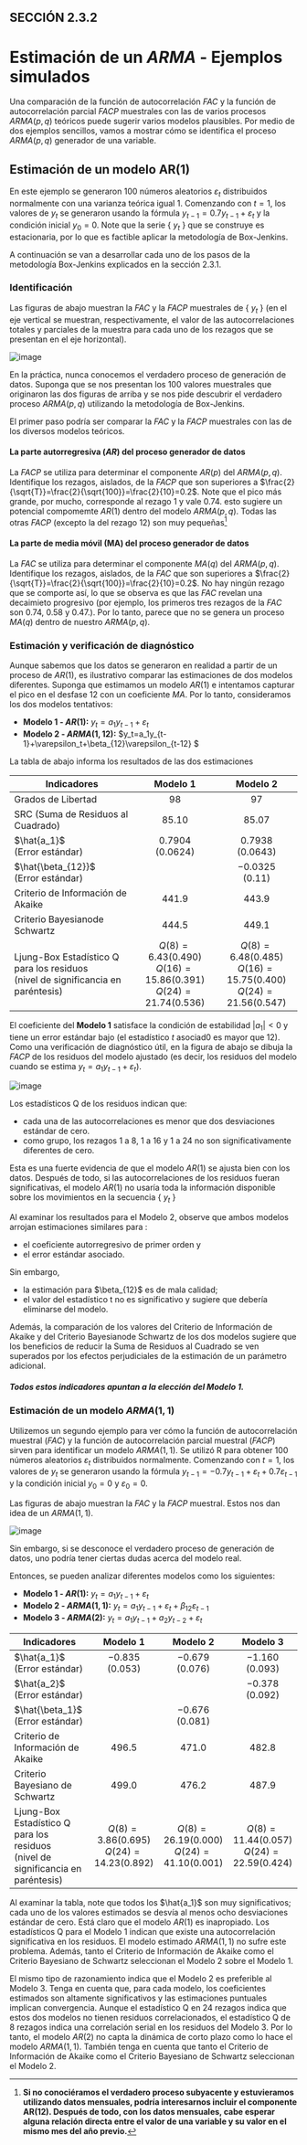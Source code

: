 ## SECCIÓN 2.3.2
# Estimación de un $ARMA$ - Ejemplos simulados 

Una comparación de la función de autocorrelación $FAC$ y la función de autocorrelación parcial $FACP$ muestrales con las de varios procesos $ARMA(p,q)$ teóricos puede sugerir varios modelos plausibles. Por medio de dos ejemplos sencillos, vamos a mostrar cómo se identifica el proceso $ARMA(p,q)$ generador de una variable.

## Estimación de un modelo AR(1)
En este ejemplo se generaron $100$ números aleatorios $\varepsilon_t$ distribuidos normalmente con una varianza teórica igual $1$. Comenzando con $t=1$, los valores de $y_t$ se generaron usando la fórmula $y_{t-1}=0.7y_{t-1}+\varepsilon_t$ y la condición inicial $y_0=0$. Note que la serie { $y_t$ } que se construye es estacionaria, por lo que es factible aplicar la metodología de Box-Jenkins. 

A continuación se van a desarrollar cada uno de los pasos de la metodología Box-Jenkins explicados en la sección 2.3.1. 

### Identificación
Las figuras de abajo muestran la $FAC$ y la $FACP$ muestrales de { $y_t$ } (en el eje vertical se muestran, respectivamente, el valor de las autocorrelaciones totales y parciales de la muestra para cada uno de los rezagos que se presentan en el eje horizontal). 

![image](https://github.com/alvaroperdomo/World-Econometrics/assets/127871747/d051567c-1c96-4305-9a5b-f2f9340192da)

En la práctica, nunca conocemos el verdadero proceso de generación de datos. Suponga que se nos presentan los $100$ valores muestrales que originaron las dos figuras de arriba y se nos pide descubrir el verdadero proceso $ARMA(p,q)$ utilizando la metodología de Box-Jenkins. 

El primer paso podría ser comparar la $FAC$ y la $FACP$ muestrales con las de los diversos modelos teóricos. 

#### La parte autorregresiva ($AR$) del proceso generador de datos
La $FACP$ se utiliza para determinar el componente $AR(p)$ del $ARMA(p,q)$. Identifique los rezagos, aislados, de la $FACP$ que son superiores a $\frac{2}{\sqrt{T}}=\frac{2}{\sqrt{100}}=\frac{2}{10}=0.2$. Note que el pico más grande, por mucho, corresponde al rezago $1$ y vale $0.74$. esto sugiere un potencial compomemte $AR(1)$ dentro del modelo $ARMA(p,q)$. Todas las otras $FACP$ (excepto la del rezago $12$) son muy pequeñas[^1]

[^1]: **Si no conociéramos el verdadero proceso subyacente y estuvieramos utilizando datos mensuales, podría interesarnos incluir el componente AR(12). Después de todo, con los datos mensuales, cabe esperar alguna relación directa entre el valor de una variable y su valor en el mismo mes del año previo.**

#### La parte de media móvil (MA) del proceso generador de datos
La $FAC$ se utiliza para determinar el componente $MA(q)$ del $ARMA(p,q)$. Identifique los rezagos, aislados, de la $FAC$ que son superiores a $\frac{2}{\sqrt{T}}=\frac{2}{\sqrt{100}}=\frac{2}{10}=0.2$. No hay ningún rezago que se comporte así, lo que se observa es que las $FAC$ revelan una decaimieto progresivo (por ejemplo, los primeros tres rezagos de la $FAC$ son $0.74$, $0.58$ y $0.47$.). Por lo tanto, parece que no se genera un proceso $MA(q)$ dentro de nuestro $ARMA(p,q)$. 

### Estimación y verificación de diagnóstico
Aunque sabemos que los datos se generaron en realidad a partir de un proceso de $AR(1)$, es ilustrativo comparar las estimaciones de dos modelos diferentes. Suponga que estimamos un modelo $AR(1)$ e intentamos capturar el pico en el desfase $12$ con un coeficiente $MA$. Por lo tanto, consideramos los dos modelos tentativos:

* **Modelo 1 - $AR(1)$:** $y_t=a_1y_{t-1}+\varepsilon_t$
* **Modelo 2 - $ARMA(1,12)$:** $y_t=a_1y_{t-1}+\varepsilon_t+\beta_{12}\varepsilon_{t-12} $

La tabla de abajo informa los resultados de las dos estimaciones

| Indicadores                               | Modelo 1                | Modelo 2                | 
|-------------------------------------------|:-----------------------:|:-----------------------:|
| Grados de Libertad                        |$98$                     |$97$                     | 
| SRC (Suma de Residuos al Cuadrado)        |$85.10$                  |$85.07$                  | 
| $\hat{a_1}$  <br> (Error estándar)        |$0.7904$ <br> ($0.0624)$ |$0.7938$ <br> ($0.0643$) | 
| $\hat{\beta_{12}}$  <br> (Error estándar) |                         |$-0.0325$ <br> ($0.11$)  | 
| Criterio de Información de Akaike         |$441.9$                  |$443.9$                  | 
| Criterio Bayesianode Schwartz             |$444.5$                  |$449.1$                  | 
| Ljung-Box Estadístico Q para los residuos <br> (nivel de significancia en paréntesis) |$Q(8) = 6.43 (0.490)$ <br> $Q(16) = 15.86 (0.391)$ <br> $Q(24) = 21.74 (0.536)$ |$Q(8) = 6.48 (0.485)$ <br> $Q(16) = 15.75 (0.400)$ <br> $Q(24) = 21.56 (0.547)$ | 

El coeficiente del **Modelo 1** satisface la condición de estabilidad $|a_1|<0$ y tiene un error estándar bajo (el estadístico $t$ asociad0 es mayor que $12$). Como una verificación de diagnóstico útil, en la figura de abajo se dibuja la $FACP$ de los residuos del modelo ajustado (es decir, los residuos del modelo cuando se estima $y_t=a_1y_{t-1}+\varepsilon_t$). 

![image](https://github.com/alvaroperdomo/World-Econometrics/assets/127871747/bf030c21-940a-4842-9971-5a42410f7b52)

Los estadísticos Q de los residuos indican que:
* cada una de las autocorrelaciones es menor que dos desviaciones estándar de cero.
* como grupo, los rezagos $1$ a $8$, $1$ a $16$ y $1$ a $24$ no son significativamente diferentes de cero. 

Esta es una fuerte evidencia de que el modelo $AR(1)$ se ajusta bien con los datos. Después de todo, si las autocorrelaciones de los residuos fueran significativas, el modelo $AR(1)$ no usaría toda la información disponible sobre los movimientos en la secuencia { $y_t$ }

Al examinar los resultados para el Modelo 2, observe que ambos modelos arrojan estimaciones similares para :
* el coeficiente autorregresivo de primer orden y
* el error estándar asociado. 

Sin embargo, 
* la estimación para $\beta_{12}\$ es de mala calidad;
* el valor del estadístico t no es significativo y sugiere que debería eliminarse del modelo.
  
Además, la comparación de los valores del Criterio de Información de Akaike y del Criterio Bayesianode Schwartz de los dos modelos sugiere que los beneficios de reducir la Suma de Residuos al Cuadrado se ven superados por los efectos perjudiciales de la estimación de un parámetro adicional. 

##### Todos estos indicadores apuntan a la elección del Modelo 1.

### Estimación de un modelo $ARMA(1,1)$

Utilizemos un segundo ejemplo para ver cómo la función de autocorrelación muestral ($FAC$) y la función de autocorrelación parcial muestral ($FACP$) sirven para identificar un modelo $ARMA(1,1)$. 
Se utilizó R para obtener 100 números aleatorios $\varepsilon_t$ distribuidos normalmente. Comenzando con $t=1$, los valores de $y_t$ se generaron usando la fórmula $y_{t-1}=-0.7y_{t-1}+\varepsilon_t+0.7\varepsilon_{t-1}$ y la condición inicial $y_0=0$ y $\varepsilon_0=0$. 

Las figuras de abajo muestran la $FAC$ y la $FACP$ muestral. Estos nos dan idea de un $ARMA(1,1)$.


![image](https://github.com/alvaroperdomo/World-Econometrics/assets/127871747/49d0c43b-c2a0-4f54-a68c-baa66931aafd)

Sin embargo, si se desconoce el verdadero proceso de generación de datos, uno podría tener ciertas dudas acerca del modelo real. 

Entonces, se pueden analizar diferentes modelos como los siguientes:

* **Modelo 1 - $AR(1)$:** $y_t=a_1y_{t-1}+\varepsilon_t$
* **Modelo 2 - $ARMA(1,1)$:** $y_t=a_1y_{t-1}+\varepsilon_t+\beta_{12}\varepsilon_{t-1}$
* **Modelo 3 - $ARMA(2)$:** $y_t=a_1y_{t-1}+a_2y_{t-2}+\varepsilon_t$

| Indicadores                               | Modelo 1               | Modelo 2               |Modelo 3                |
|-------------------------------------------|:----------------------:|:----------------------:|:----------------------:|
| $\hat{a_1}$  <br> (Error estándar)        |$-0.835$ <br> $(0.053)$ |$-0.679$ <br> $(0.076)$ |$-1.160$ <br> $(0.093)$ | 
| $\hat{a_2}$  <br> (Error estándar)        |                        |                        |$-0.378$ <br> $(0.092)$ |
| $\hat{\beta_1}$  <br> (Error estándar)    |                        |$-0.676$ <br> $(0.081)$ |                        |
| Criterio de Información de Akaike         |$496.5$                 |$471.0$                 |$482.8$                 |  
| Criterio Bayesiano de Schwartz            |$499.0$                 |$476.2$                 |$487.9$                 |  
| Ljung-Box Estadístico Q para los residuos <br> (nivel de significancia en paréntesis)      |$Q(8) = 3.86 (0.695)$ <br> $Q(24) = 14.23 (0.892)$ | $Q(8) = 26.19 (0.000)$ <br> $Q(24) = 41.10 (0.001)$ | $Q(8) = 11.44 (0.057)$ <br> $Q(24) = 22.59 (0.424)$ | 

Al examinar la tabla, note que todos los $\hat{a_1}$ son muy significativos; cada uno de los valores estimados se desvía al menos ocho desviaciones estándar de cero. Está claro que el modelo $AR(1)$ es inapropiado. Los estadísticos Q para el Modelo 1 indican que existe una autocorrelación significativa en los residuos. El modelo estimado $ARMA(1,1)$ no sufre este problema. Además, tanto el Criterio de Información de Akaike como el Criterio Bayesiano de Schwartz seleccionan el Modelo 2 sobre el Modelo 1.

El mismo tipo de razonamiento indica que el Modelo 2 es preferible al Modelo 3. Tenga en cuenta que, para cada modelo, los coeficientes estimados son altamente significativos y las estimaciones puntuales implican convergencia. Aunque el estadístico Q en $24$ rezagos indica que estos dos modelos no tienen residuos correlacionados, el estadístico Q de $8$ rezagos indica una correlación serial en los residuos del Modelo 3. Por lo tanto, el modelo $AR(2)$ no capta la dinámica de corto plazo como lo hace el modelo $ARMA(1,1)$.  También tenga en cuenta que tanto el Criterio de Información de Akaike como el Criterio Bayesiano de Schwartz seleccionan el Modelo 2.
